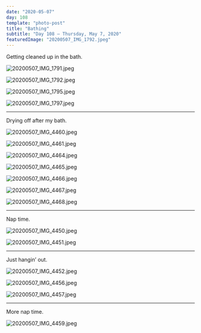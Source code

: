 ```yaml
---
date: "2020-05-07"
day: 108
template: "photo-post"
title: "Bathing"
subtitle: "Day 108 – Thursday, May 7, 2020"
featuredImage: "20200507_IMG_1792.jpeg"
---
```


Getting cleaned up in the bath.

![20200507_IMG_1791.jpeg](20200507_IMG_1791.jpeg)

![20200507_IMG_1792.jpeg](20200507_IMG_1792.jpeg)

![20200507_IMG_1795.jpeg](20200507_IMG_1795.jpeg)

![20200507_IMG_1797.jpeg](20200507_IMG_1797.jpeg)

<hr />

Drying off after my bath.

![20200507_IMG_4460.jpeg](20200507_IMG_4460.jpeg)

![20200507_IMG_4461.jpeg](20200507_IMG_4461.jpeg)

![20200507_IMG_4464.jpeg](20200507_IMG_4464.jpeg)

![20200507_IMG_4465.jpeg](20200507_IMG_4465.jpeg)

![20200507_IMG_4466.jpeg](20200507_IMG_4466.jpeg)

![20200507_IMG_4467.jpeg](20200507_IMG_4467.jpeg)

![20200507_IMG_4468.jpeg](20200507_IMG_4468.jpeg)

<hr />

Nap time.

![20200507_IMG_4450.jpeg](20200507_IMG_4450.jpeg)

![20200507_IMG_4451.jpeg](20200507_IMG_4451.jpeg)

<hr />

Just hangin’ out.

![20200507_IMG_4452.jpeg](20200507_IMG_4452.jpeg)

![20200507_IMG_4456.jpeg](20200507_IMG_4456.jpeg)

![20200507_IMG_4457.jpeg](20200507_IMG_4457.jpeg)

<hr />

More nap time.

![20200507_IMG_4459.jpeg](20200507_IMG_4459.jpeg)
